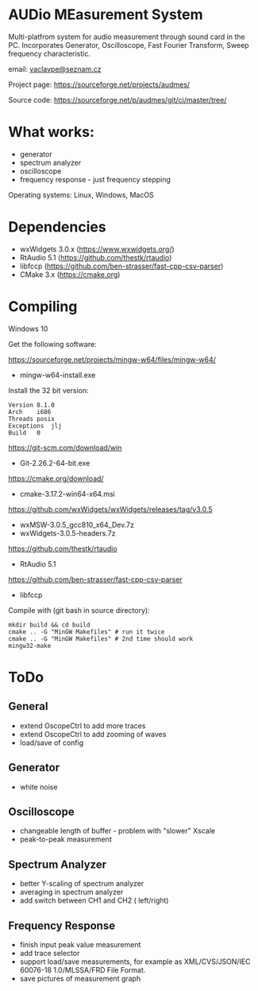 AUDio MEasurement System
========================

Multi-platfrom system for audio measurement through sound card in the
PC.  Incorporates Generator, Oscilloscope, Fast Fourier Transform,
Sweep frequency characteristic.

email: vaclavpe@seznam.cz

Project page: https://sourceforge.net/projects/audmes/

Source code: https://sourceforge.net/p/audmes/git/ci/master/tree/

What works:
===========
 - generator
 - spectrum analyzer
 - oscilloscope
 - frequency response - just frequency stepping

 Operating systems: Linux, Windows, MacOS


Dependencies
============
 - wxWidgets 3.0.x (https://www.wxwidgets.org/)
 - RtAudio 5.1 (https://github.com/thestk/rtaudio)
 - libfccp (https://github.com/ben-strasser/fast-cpp-csv-parser)
 - CMake 3.x (https://cmake.org)


Compiling
==========

Windows 10

Get the following software:

https://sourceforge.net/projects/mingw-w64/files/mingw-w64/
- mingw-w64-install.exe

Install the 32 bit version:

    Version	8.1.0
    Arch	i686
    Threads	posix
    Exceptions	jlj
    Build	0

https://git-scm.com/download/win
- Git-2.26.2-64-bit.exe

https://cmake.org/download/
- cmake-3.17.2-win64-x64.msi

https://github.com/wxWidgets/wxWidgets/releases/tag/v3.0.5
- wxMSW-3.0.5_gcc810_x64_Dev.7z
- wxWidgets-3.0.5-headers.7z

https://github.com/thestk/rtaudio
- RtAudio 5.1

https://github.com/ben-strasser/fast-cpp-csv-parser
- libfccp

Compile with (git bash in source directory):

    mkdir build && cd build
    cmake .. -G "MinGW Makefiles" # run it twice
    cmake .. -G "MinGW Makefiles" # 2nd time should work
    mingw32-make

ToDo
====

General
-------
 - extend OscopeCtrl to add more traces
 - extend OscopeCtrl to add zooming of waves
 - load/save of config

Generator
---------
 - white noise

Oscilloscope
------------
 - changeable length of buffer - problem with "slower" Xscale
 - peak-to-peak measurement

Spectrum Analyzer
-----------------
 - better Y-scaling of spectrum analyzer
 - averaging in spectrum analyzer
 - add switch between CH1 and CH2 ( left/right)

Frequency Response
------------------
 - finish input peak value measurement
 - add trace selector
 - support load/save measurements, for example as XML/CVS/JSON/IEC
   60076-18 1.0/MLSSA/FRD File Format.
 - save pictures of measurement graph
